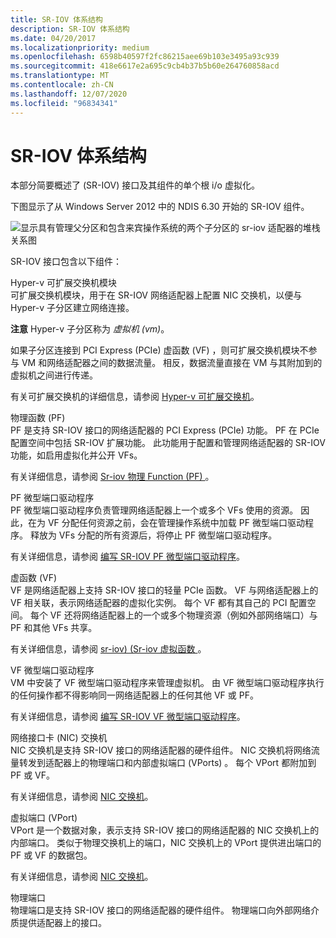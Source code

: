 ```yaml
---
title: SR-IOV 体系结构
description: SR-IOV 体系结构
ms.date: 04/20/2017
ms.localizationpriority: medium
ms.openlocfilehash: 6598b40597f2fc86215aee69b103e3495a93c939
ms.sourcegitcommit: 418e6617e2a695c9cb4b37b5b60e264760858acd
ms.translationtype: MT
ms.contentlocale: zh-CN
ms.lasthandoff: 12/07/2020
ms.locfileid: "96834341"
---
```

# <a name="sr-iov-architecture"></a>SR-IOV 体系结构


本部分简要概述了 (SR-IOV) 接口及其组件的单个根 i/o 虚拟化。

下图显示了从 Windows Server 2012 中的 NDIS 6.30 开始的 SR-IOV 组件。

![显示具有管理父分区和包含来宾操作系统的两个子分区的 sr-iov 适配器的堆栈关系图](images/sriovarchitecture.png)

SR-IOV 接口包含以下组件：

<a href="" id="hyper-v-extensible-switch-module"></a>Hyper-v 可扩展交换机模块  
可扩展交换机模块，用于在 SR-IOV 网络适配器上配置 NIC 交换机，以便与 Hyper-v 子分区建立网络连接。

**注意**  Hyper-v 子分区称为 *虚拟机 (vm)*。

 

如果子分区连接到 PCI Express (PCIe) 虚函数 (VF) ，则可扩展交换机模块不参与 VM 和网络适配器之间的数据流量。 相反，数据流量直接在 VM 与其附加到的虚拟机之间进行传递。

有关可扩展交换机的详细信息，请参阅 [Hyper-v 可扩展交换机](hyper-v-extensible-switch.md)。

<a href="" id="physical-function--pf-"></a>物理函数 (PF)   
PF 是支持 SR-IOV 接口的网络适配器的 PCI Express (PCIe) 功能。 PF 在 PCIe 配置空间中包括 SR-IOV 扩展功能。 此功能用于配置和管理网络适配器的 SR-IOV 功能，如启用虚拟化并公开 VFs。

有关详细信息，请参阅 [Sr-iov 物理 Function (PF) ](sr-iov-physical-function--pf-.md)。

<a href="" id="pf-miniport-driver"></a>PF 微型端口驱动程序  
PF 微型端口驱动程序负责管理网络适配器上一个或多个 VFs 使用的资源。 因此，在为 VF 分配任何资源之前，会在管理操作系统中加载 PF 微型端口驱动程序。 释放为 VFs 分配的所有资源后，将停止 PF 微型端口驱动程序。

有关详细信息，请参阅 [编写 SR-IOV PF 微型端口驱动程序](writing-sr-iov-pf-miniport-drivers.md)。

<a href="" id="virtual-function--vf-"></a>虚函数 (VF)   
VF 是网络适配器上支持 SR-IOV 接口的轻量 PCIe 函数。 VF 与网络适配器上的 VF 相关联，表示网络适配器的虚拟化实例。 每个 VF 都有其自己的 PCI 配置空间。 每个 VF 还将网络适配器上的一个或多个物理资源（例如外部网络端口）与 PF 和其他 VFs 共享。

有关详细信息，请参阅 [sr-iov)  (Sr-iov 虚拟函数 ](sr-iov-virtual-functions--vfs-.md)。

<a href="" id="vf-miniport-driver"></a>VF 微型端口驱动程序  
VM 中安装了 VF 微型端口驱动程序来管理虚拟机。 由 VF 微型端口驱动程序执行的任何操作都不得影响同一网络适配器上的任何其他 VF 或 PF。

有关详细信息，请参阅 [编写 SR-IOV VF 微型端口驱动程序](writing-sr-iov-vf-miniport-drivers.md)。

<a href="" id="network-interface-card--nic--switch"></a>网络接口卡 (NIC) 交换机  
NIC 交换机是支持 SR-IOV 接口的网络适配器的硬件组件。 NIC 交换机将网络流量转发到适配器上的物理端口和内部虚拟端口 (VPorts) 。 每个 VPort 都附加到 PF 或 VF。

有关详细信息，请参阅 [NIC 交换机](nic-switches.md)。

<a href="" id="virtual-ports--vports-"></a>虚拟端口 (VPort)  
VPort 是一个数据对象，表示支持 SR-IOV 接口的网络适配器的 NIC 交换机上的内部端口。 类似于物理交换机上的端口，NIC 交换机上的 VPort 提供进出端口的 PF 或 VF 的数据包。

有关详细信息，请参阅 [NIC 交换机](nic-switches.md)。

<a href="" id="physical-port"></a>物理端口  
物理端口是支持 SR-IOV 接口的网络适配器的硬件组件。 物理端口向外部网络介质提供适配器上的接口。

 

 






